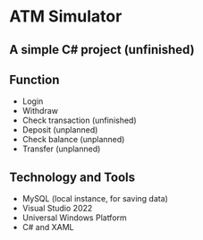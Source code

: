 # ATM Simulator
## A simple C# project (unfinished)
## Function
  - Login
  - Withdraw
  - Check transaction (unfinished)
  - Deposit (unplanned)
  - Check balance (unplanned)
  - Transfer (unplanned)
## Technology and Tools
  - MySQL (local instance, for saving data)
  - Visual Studio 2022
  - Universal Windows Platform
  - C# and XAML

